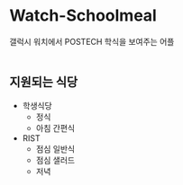# Watch-Schoolmeal
갤럭시 워치에서 POSTECH 학식을 보여주는 어플<br/><br/>

## 지원되는 식당
- 학생식당
  - 정식
  - 아침 간편식
- RIST
  - 점심 일반식
  - 점심 샐러드
  - 저녁
